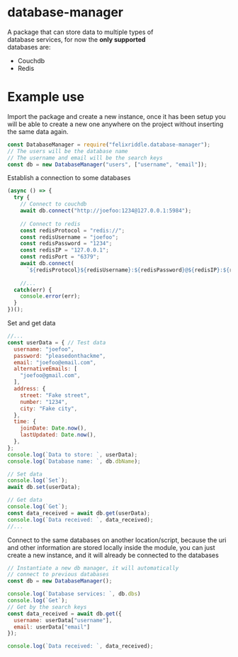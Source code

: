 # database-manager
<p>A package that can store data to multiple types of </br>
database services, for now the <strong>only supported</strong></br>
databases are:</br>
<ul>
  <li>Couchdb</li>
  <li>Redis</li>
</ul>
</p>

# Example use
Import the package and create a new instance, once it has been
setup you will be able to create a new one anywhere on the project
without inserting the same data again.
```javascript
const DatabaseManager = require("felixriddle.database-manager");
// The users will be the database name
// The username and email will be the search keys
const db = new DatabaseManager("users", ["username", "email"]);
```

Establish a connection to some databases
```javascript
(async () => {
  try {
    // Connect to couchdb
    await db.connect("http://joefoo:1234@127.0.0.1:5984");
    
    // Connect to redis
    const redisProtocol = "redis://";
    const redisUsername = "joefoo";
    const redisPassword = "1234";
    const redisIP = "127.0.0.1";
    const redisPort = "6379";
    await db.connect(
      `${redisProtocol}${redisUsername}:${redisPassword}@${redisIP}:${redisPort}`);
    
    //...
  catch(err) {
    console.error(err);
  }
})();
```

Set and get data
```javascript
//...
const userData = { // Test data
  username: "joefoo",
  password: "pleasedonthackme",
  email: "joefoo@email.com",
  alternativeEmails: [
    "joefoo@gmail.com",
  ],
  address: {
    street: "Fake street",
    number: "1234",
    city: "Fake city",
  },
  time: {
    joinDate: Date.now(),
    lastUpdated: Date.now(),
  },
};
console.log(`Data to store: `, userData);
console.log(`Database name: `, db.dbName);

// Set data
console.log(`Set`);
await db.set(userData);

// Get data
console.log(`Get`);
const data_received = await db.get(userData);
console.log(`Data received: `, data_received);
//...
```

Connect to the same databases on another location/script,
because the uri and other information are stored locally
inside the module, you can just create a new instance, and
it will already be connected to the databases
```javascript
// Instantiate a new db manager, it will automatically
// connect to previous databases
const db = new DatabaseManager();

console.log(`Database services: `, db.dbs)
console.log(`Get`);
// Get by the search keys
const data_received = await db.get({
  username: userData["username"],
  email: userData["email"]
});

console.log(`Data received: `, data_received);
```